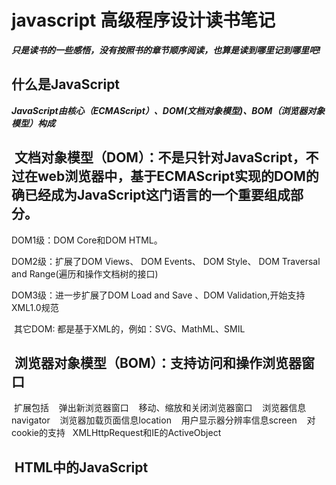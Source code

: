 javascript 高级程序设计读书笔记
========

***只是读书的一些感悟，没有按照书的章节顺序阅读，也算是读到哪里记到哪里吧!***

  什么是JavaScript
  -------
  ***JavaScript由核心（ECMAScript）、DOM(文档对象模型)、BOM（浏览器对象模型）构成***

  文档对象模型（DOM）：不是只针对JavaScript，不过在web浏览器中，基于ECMAScript实现的DOM的确已经成为JavaScript这门语言的一个重要组成部分。
  -----
  DOM1级：DOM Core和DOM HTML。
  
  DOM2级：扩展了DOM Views、 DOM Events、 DOM Style、 DOM Traversal and Range(遍历和操作文档树的接口)
  
  DOM3级：进一步扩展了DOM Load and Save 、DOM Validation,开始支持XML1.0规范
  
  其它DOM: 都是基于XML的，例如：SVG、MathML、SMIL
  
  浏览器对象模型（BOM）：支持访问和操作浏览器窗口
  -----
  扩展包括
    弹出新浏览器窗口
    移动、缩放和关闭浏览器窗口
    浏览器信息navigator
    浏览器加载页面信息location
    用户显示器分辨率信息screen
    对cookie的支持
    XMLHttpRequest和IE的ActiveObject
    
  
  HTML中的JavaScript
  ---------
  <script>元素：在HTML中插入JavaScript就需要<script>元素;
  ***它包含6个属性：async、charset、defer、language、src、type 
  注意：已经设置了src的script不能再其内部插入JavaScript脚本，否则会被忽略，script加载的外部其他域脚本，需要确定其安全性 ***
  
  defer只适用于外部脚本: 脚本放置在head中会影响body内元素的加载，所以尽量放在body内的结束标签前。关于defer属性的使用，它
  是让脚本立即加载，但是得延时到html元素解析完再执行。
  
  async只适用于外部脚本: 
  
  XHTML：可扩展超文本标记语言，在xhtml中植入JavaScript需要加载//<![CDATA[ function(){} //]]> ,所以更加需要通过script在外部植入脚本
  
  
  
  
